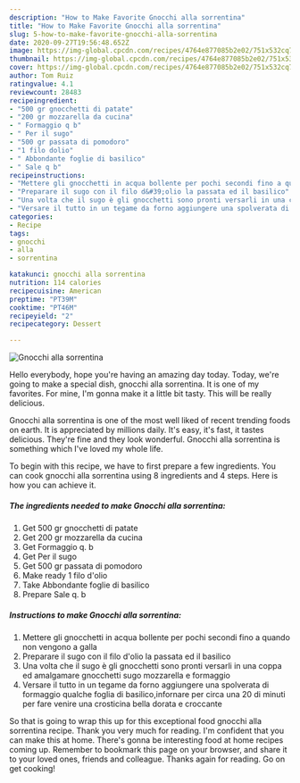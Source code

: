 ```yaml
---
description: "How to Make Favorite Gnocchi alla sorrentina"
title: "How to Make Favorite Gnocchi alla sorrentina"
slug: 5-how-to-make-favorite-gnocchi-alla-sorrentina
date: 2020-09-27T19:56:48.652Z
image: https://img-global.cpcdn.com/recipes/4764e877085b2e02/751x532cq70/gnocchi-alla-sorrentina-recipe-main-photo.jpg
thumbnail: https://img-global.cpcdn.com/recipes/4764e877085b2e02/751x532cq70/gnocchi-alla-sorrentina-recipe-main-photo.jpg
cover: https://img-global.cpcdn.com/recipes/4764e877085b2e02/751x532cq70/gnocchi-alla-sorrentina-recipe-main-photo.jpg
author: Tom Ruiz
ratingvalue: 4.1
reviewcount: 28483
recipeingredient:
- "500 gr gnocchetti di patate"
- "200 gr mozzarella da cucina"
- " Formaggio q b"
- " Per il sugo"
- "500 gr passata di pomodoro"
- "1 filo dolio"
- " Abbondante foglie di basilico"
- " Sale q b"
recipeinstructions:
- "Mettere gli gnocchetti in acqua bollente per pochi secondi fino a quando non vengono a galla"
- "Preparare il sugo con il filo d&#39;olio la passata ed il basilico"
- "Una volta che il sugo è gli gnocchetti sono pronti versarli in una coppa ed amalgamare gnocchetti sugo mozzarella e formaggio"
- "Versare il tutto in un tegame da forno aggiungere una spolverata di formaggio qualche foglia di basilico,infornare per circa una 20 di minuti per fare venire una crosticina bella dorata e croccante"
categories:
- Recipe
tags:
- gnocchi
- alla
- sorrentina

katakunci: gnocchi alla sorrentina 
nutrition: 114 calories
recipecuisine: American
preptime: "PT39M"
cooktime: "PT46M"
recipeyield: "2"
recipecategory: Dessert

---
```



![Gnocchi alla sorrentina](https://img-global.cpcdn.com/recipes/4764e877085b2e02/751x532cq70/gnocchi-alla-sorrentina-recipe-main-photo.jpg)

Hello everybody, hope you're having an amazing day today. Today, we're going to make a special dish, gnocchi alla sorrentina. It is one of my favorites. For mine, I'm gonna make it a little bit tasty. This will be really delicious.

Gnocchi alla sorrentina is one of the most well liked of recent trending foods on earth. It is appreciated by millions daily. It's easy, it's fast, it tastes delicious. They're fine and they look wonderful. Gnocchi alla sorrentina is something which I've loved my whole life.




To begin with this recipe, we have to first prepare a few ingredients. You can cook gnocchi alla sorrentina using 8 ingredients and 4 steps. Here is how you can achieve it.

<!--inarticleads1-->

##### The ingredients needed to make Gnocchi alla sorrentina:

1. Get 500 gr gnocchetti di patate
1. Get 200 gr mozzarella da cucina
1. Get  Formaggio q. b
1. Get  Per il sugo
1. Get 500 gr passata di pomodoro
1. Make ready 1 filo d&#39;olio
1. Take  Abbondante foglie di basilico
1. Prepare  Sale q. b




<!--inarticleads2-->

##### Instructions to make Gnocchi alla sorrentina:

1. Mettere gli gnocchetti in acqua bollente per pochi secondi fino a quando non vengono a galla
1. Preparare il sugo con il filo d&#39;olio la passata ed il basilico
1. Una volta che il sugo è gli gnocchetti sono pronti versarli in una coppa ed amalgamare gnocchetti sugo mozzarella e formaggio
1. Versare il tutto in un tegame da forno aggiungere una spolverata di formaggio qualche foglia di basilico,infornare per circa una 20 di minuti per fare venire una crosticina bella dorata e croccante




So that is going to wrap this up for this exceptional food gnocchi alla sorrentina recipe. Thank you very much for reading. I'm confident that you can make this at home. There's gonna be interesting food at home recipes coming up. Remember to bookmark this page on your browser, and share it to your loved ones, friends and colleague. Thanks again for reading. Go on get cooking!
